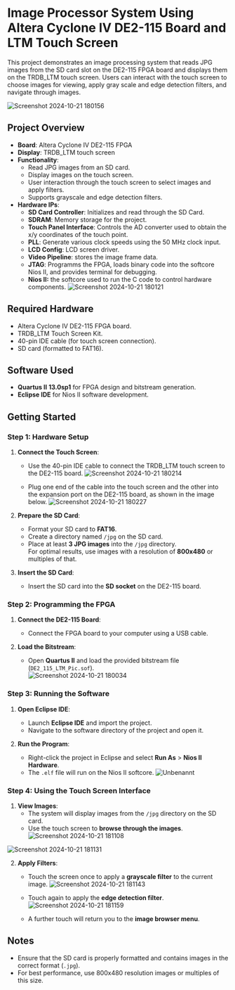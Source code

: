 # Image Processor System Using Altera Cyclone IV DE2-115 Board and LTM Touch Screen

This project demonstrates an image processing system that reads JPG images from the SD card slot on the DE2-115 FPGA board and displays them on the TRDB_LTM touch screen. Users can interact with the touch screen to choose images for viewing, apply gray scale and edge detection filters, and navigate through images.

![Screenshot 2024-10-21 180156](https://github.com/user-attachments/assets/b9d8d831-90f4-4b28-ab60-12614981d2ef)

## Project Overview

- **Board**: Altera Cyclone IV DE2-115 FPGA
- **Display**: TRDB_LTM touch screen
- **Functionality**:  
  - Read JPG images from an SD card.  
  - Display images on the touch screen.  
  - User interaction through the touch screen to select images and apply filters.
  - Supports grayscale and edge detection filters.
- **Hardware IPs**:   
  - **SD Card Controller**: Initializes and read through the SD Card. 
  - **SDRAM**: Memory storage for the project.
  - **Touch Panel Interface**: Controls the AD converter used to obtain the x/y coordinates of the touch point.
  - **PLL**: Generate various clock speeds using the 50 MHz clock input.
  - **LCD Config**: LCD screen driver.
  - **Video Pipeline**: stores the image frame data.
  - **JTAG**: Programms the FPGA, loads binary code into the softcore Nios II, and provides terminal for debugging.
  - **Nios II:** the softcore used to run the C code to control hardware components.
![Screenshot 2024-10-21 180121](https://github.com/user-attachments/assets/026ec41e-fc23-4cf3-8e09-1524a89b9698)


## Required Hardware

- Altera Cyclone IV DE2-115 FPGA board.
- TRDB_LTM Touch Screen Kit.
- 40-pin IDE cable (for touch screen connection).
- SD card (formatted to FAT16).

## Software Used

- **Quartus II** **13.0sp1** for FPGA design and bitstream generation.
- **Eclipse IDE** for Nios II software development.

## Getting Started

### Step 1: Hardware Setup

1. **Connect the Touch Screen**:  
   - Use the 40-pin IDE cable to connect the TRDB_LTM touch screen to the DE2-115 board.
     ![Screenshot 2024-10-21 180214](https://github.com/user-attachments/assets/e966456b-8aba-41e7-8910-f70ecb85534e)

   - Plug one end of the cable into the touch screen and the other into the expansion port on the DE2-115 board, as shown in the image below.
 ![Screenshot 2024-10-21 180227](https://github.com/user-attachments/assets/50126223-dc25-4a14-a1eb-ea31ac624a6f)


2. **Prepare the SD Card**:
   - Format your SD card to **FAT16**.
   - Create a directory named `/jpg` on the SD card.
   - Place at least **3 JPG images** into the `/jpg` directory.  
     For optimal results, use images with a resolution of **800x480** or multiples of that.

3. **Insert the SD Card**:  
   - Insert the SD card into the **SD socket** on the DE2-115 board.

### Step 2: Programming the FPGA

1. **Connect the DE2-115 Board**:  
   - Connect the FPGA board to your computer using a USB cable.

2. **Load the Bitstream**:  
   - Open **Quartus II** and load the provided bitstream file (`DE2_115_LTM_Pic.sof`).  
![Screenshot 2024-10-21 180034](https://github.com/user-attachments/assets/198efe78-90e2-42ad-a3a3-647d4bbbd3ab)

### Step 3: Running the Software

1. **Open Eclipse IDE**:  
   - Launch **Eclipse IDE** and import the project.
   - Navigate to the software directory of the project and open it.

2. **Run the Program**:  
   - Right-click the project in Eclipse and select **Run As** > **Nios II Hardware**.  
   - The `.elf` file will run on the Nios II softcore.
![Unbenannt](https://github.com/user-attachments/assets/1fef6a82-8506-4583-8a01-fad4fddab2f3)

### Step 4: Using the Touch Screen Interface

1. **View Images**:  
   - The system will display images from the `/jpg` directory on the SD card.  
   - Use the touch screen to **browse through the images**.
![Screenshot 2024-10-21 181108](https://github.com/user-attachments/assets/5581d538-04a6-4da3-9b54-9562911fca64)

![Screenshot 2024-10-21 181131](https://github.com/user-attachments/assets/29e10fc7-c3c0-43d4-a98e-d86db26e68f8)

2. **Apply Filters**:  
   - Touch the screen once to apply a **grayscale filter** to the current image.
  ![Screenshot 2024-10-21 181143](https://github.com/user-attachments/assets/35527893-4a0c-44ae-b3d6-d64c2228cae8)

   - Touch again to apply the **edge detection filter**.
  ![Screenshot 2024-10-21 181159](https://github.com/user-attachments/assets/298ea093-7dc8-41e0-a035-29c325433ba5)

   - A further touch will return you to the **image browser menu**.

## Notes

- Ensure that the SD card is properly formatted and contains images in the correct format (`.jpg`).
- For best performance, use 800x480 resolution images or multiples of this size.
